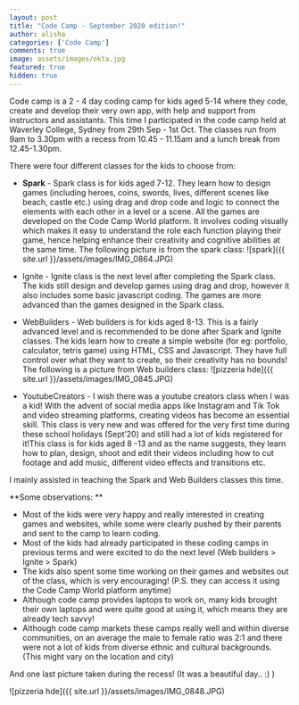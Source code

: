 ```yaml
---
layout: post
title: "Code Camp - September 2020 edition!"
author: alisha
categories: ['Code Camp']
comments: true
image: assets/images/okta.jpg
featured: true
hidden: true
---
```


Code camp​ is a 2 - 4 day coding camp for kids aged 5-14 where they code, 
create and develop their very own app, with help and support from instructors 
and assistants. This time I participated in the code camp held at Waverley College,
Sydney from 29th Sep - 1st Oct. The classes run from 9am to 3.30pm with a recess 
from 10.45 - 11.15am and a lunch break from 12.45-1.30pm.

There were four different classes for the kids to choose from:

- **Spark​** - Spark class is for kids aged 7-12. They learn how to design games 
(including heroes, coins, swords, lives, different scenes like beach, castle etc.) 
using drag and drop code and logic to connect the elements with each other in a level 
or a scene. All the games are developed on the Code Camp World platform.
It involves coding visually which makes it easy to understand the role each
 function playing their game, hence helping enhance their creativity and cognitive 
 abilities at the same time. The following picture is from the spark class:
 ![spark]({{ site.url }}/assets/images/IMG_0864.JPG)
 
- Ignite​ - Ignite class is the next level after completing the Spark class. 
The kids still design and develop games using drag and drop, however it also
 includes some basic javascript coding. The games are more advanced than the
  games designed in the Spark class.
  
- WebBuilders​ - Web builders is for kids aged 8-13. This is a fairly advanced 
level and is recommended to be done after Spark and Ignite classes. The kids learn how to create a
simple website (for eg: portfolio, calculator, tetris game) using HTML, CSS and Javascript.
 They have full control over what they want to create, so their creativity has no bounds!
 The following is a picture from Web builders class:
 ![pizzeria hde]({{ site.url }}/assets/images/IMG_0845.JPG)
 
- YoutubeCreators​ - I wish there was a youtube creators class when I was a kid! 
With the advent of social media apps like Instagram and Tik Tok and video streaming platforms,
 creating videos has become an essential skill. This class is very new and was offered for 
 the very first time during these school holidays (Sept’20) and still had a lot of kids
  registered for it!This class is for kids aged 8 -13 and as the name suggests, they
   learn how to plan, design, shoot and edit their videos including how to cut footage and
    add music, different video effects and transitions etc.
    
I mainly assisted in teaching the Spark and Web Builders classes this time.

**Some observations: **
 
 - Most of the kids were very happy and really interested in creating games and websites,
 while some were clearly pushed by their parents and sent to the camp to learn coding.
 - Most of the kids had already participated in these coding camps in previous terms and were excited to do the next level (Web builders > Ignite > Spark)
- The kids also spent some time working on their games and websites out of the class, which is very
 encouraging! (P.S. they can access it using the Code Camp World platform anytime)
 - Although code camp provides laptops to work on, many kids brought their own laptops
  and were quite good at using it, which means they are already tech savvy!
  - Although code camp markets these camps really well and within diverse communities,
   on an average the male to female ratio was 2:1 and there were not a lot of kids 
   from diverse ethnic and cultural backgrounds. (This might vary on the location and city)
   
And one last picture taken during the recess! (It was a beautiful day.. :) )

 ![pizzeria hde]({{ site.url }}/assets/images/IMG_0848.JPG)

